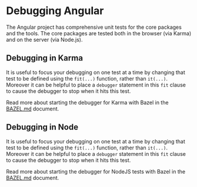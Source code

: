 # Debugging Angular

The Angular project has comprehensive unit tests for the core packages and the tools.
The core packages are tested both in the browser (via Karma) and on the server (via Node.js).

## Debugging in Karma

It is useful to focus your debugging on one test at a time by changing that test to be
defined using the `fit(...)` function, rather than `it(...)`. Moreover it can be helpful
to place a `debugger` statement in this `fit` clause to cause the debugger to stop when
it hits this test.

Read more about starting the debugger for Karma with Bazel in the [BAZEL.md](./BAZEL.md)
document.

## Debugging in Node

It is useful to focus your debugging on one test at a time by changing that test to be
defined using the `fit(...)` function, rather than `it(...)`. Moreover it can be helpful
to place a `debugger` statement in this `fit` clause to cause the debugger to stop when
it hits this test.

Read more about starting the debugger for NodeJS tests with Bazel in the [BAZEL.md](./BAZEL.md)
document.